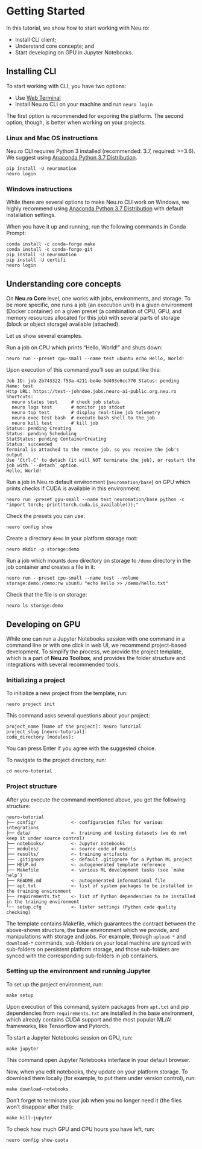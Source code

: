 # Getting Started

In this tutorial, we show how to start working with Neu.ro:

* Install CLI client;
* Understand core concepts; and
* Start developing on GPU in Jupyter Notebooks.

## Installing CLI

To start working with CLI, you have two options:

* Use [Web Terminal](https://apps.neu.ro/shell)
* Install Neu.ro CLI on your machine and run `neuro login`

The first option is recommended for exporing the platform. The second option, though, is better when working on your projects.

### Linux and Mac OS instructions

Neu.ro CLI requires Python 3 installed \(recommended: 3.7, required: &gt;=3.6\). We suggest using [Anaconda Python 3.7 Distribution](https://www.anaconda.com/distribution/).

```text
pip install -U neuromation
neuro login
```

### Windows instructions

While there are several options to make Neu.ro CLI work on Windows, we highly recommend using [Anaconda Python 3.7 Distribution](https://www.anaconda.com/distribution/) with default installation settings.

When you have it up and running, run the following commands in Conda Prompt:

```text
conda install -c conda-forge make
conda install -c conda-forge git    
pip install -U neuromation
pip install -U certifi
neuro login
```

## Understanding core concepts

On **Neu.ro Core** level, one works with jobs, environments, and storage. To be more specific, one runs a job \(an execution unit\) in a given environment \(Docker container\) on a given preset \(a combination of CPU, GPU, and memory resources allocated for this job\) with several parts of storage \(block or object storage\) available \(attached\).

Let us show several examples.

Run a job on CPU which prints “Hello, World!” and shuts down:

```text
neuro run --preset cpu-small --name test ubuntu echo Hello, World!
```

Upon execution of this command you’ll see an output like this:

```text
Job ID: job-2b743322-f53a-4211-be4e-5d493e6cc770 Status: pending
Name: test
Http URL: https://test--johndoe.jobs.neuro-ai-public.org.neu.ro
Shortcuts:
  neuro status test     # check job status
  neuro logs test       # monitor job stdout
  neuro top test        # display real-time job telemetry
  neuro exec test bash  # execute bash shell to the job
  neuro kill test       # kill job
Status: pending Creating
Status: pending Scheduling
StatStatus: pending ContainerCreating
Status: succeeded
Terminal is attached to the remote job, so you receive the job's output.
Use 'Ctrl-C' to detach (it will NOT terminate the job), or restart the
job with `--detach` option.                
Hello, World!
```

Run a job in Neu.ro default environment \(`neuromation/base`\) on GPU which prints checks if CUDA is available in this environment:

```text
neuro run -preset gpu-small --name test neuromation/base python -c "import torch; print(torch.cuda.is_available());"
```

Check the presets you can use:

```text
neuro config show
```

Create a directory `demo` in your platform storage root:

```text
neuro mkdir -p storage:demo
```

Run a job which mounts `demo` directory on storage to `/demo` directory in the job container and creates a file in it:

```text
neuro run --preset cpu-small --name test --volume storage:demo:/demo:rw ubuntu "echo Hello >> /demo/hello.txt"
```

Check that the file is on storage:

```text
neuro ls storage:demo
```

## Developing on GPU

While one can run a Jupyter Notebooks session with one command in a command line or with one click in web UI, we recommend project-based development. To simplify the process, we provide the project template, which is a part of **Neu.ro Toolbox**, and provides the folder structure and integrations with several recommended tools.

### Initializing a project

To initialize a new project from the template, run:

```text
neuro project init
```

This command asks several questions about your project:

```text
project_name [Name of the project]: Neuro Tutorial
project_slug [neuro-tutorial]:
code_directory [modules]:
```

You can press Enter if you agree with the suggested choice.

To navigate to the project directory, run:

```text
cd neuro-tutorial
```

### Project structure

After you execute the command mentioned above, you get the following structure:

```text
neuro-tutorial
├── config/             <- configuration files for various integrations
├── data/               <- training and testing datasets (we do not keep it under source control)
├── notebooks/          <- Jupyter notebooks
├── modules/            <- source code of models
├── results/            <- training artifacts
├── .gitignore          <- default .gitignore for a Python ML project
├── HELP.md             <- autogenerated template reference
├── Makefile            <- various ML development tasks (see `make help`)
├── README.md           <- autogenerated informational file
├── apt.txt             <- list of system packages to be installed in the training environment
├── requirements.txt    <- list of Python dependencies to be installed in the training environment
└── setup.cfg           <- linter settings (Python code quality checking)
```

The template contains Makefile, which guarantees the contract between the above-shown structure, the base environment which we provide, and manipulations with storage and jobs. For example, through `upload-*` and `download-*` commands, sub-folders on your local machine are synced with sub-folders on persistent platform storage, and those sub-folders are synced with the corresponding sub-folders in job containers.

### Setting up the environment and running Jupyter

To set up the project environment, run:

```text
make setup
```

Upon execution of this command, system packages from `apt.txt` and pip dependencies from `requirements.txt` are installed in the base environment, which already contains CUDA support and the most popular ML/AI frameworks, like Tensorflow and Pytorch.

To start a Jupyter Notebooks session on GPU, run:

```text
make jupyter
```

This command open Jupyter Notebooks interface in your default browser.

Now, when you edit notebooks, they update on your platform storage. To download them locally \(for example, to put them under version control\), run:

```text
make download-notebooks
```

Don’t forget to terminate your job when you no longer need it \(the files won’t disappear after that\):

```text
make kill-jupyter
```

To check how much GPU and CPU hours you have left, run:

```text
neuro config show-quota
```

